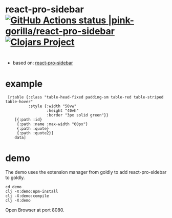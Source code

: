 # react-pro-sidebar [![GitHub Actions status |pink-gorilla/react-pro-sidebar](https://github.com/pink-gorilla/react-pro-sidebar/workflows/CI/badge.svg)](https://github.com/pink-gorilla/react-pro-sidebar/actions?workflow=CI)[![Clojars Project](https://img.shields.io/clojars/v/org.pinkgorilla/react-pro-sidebar.svg)](https://clojars.org/org.pinkgorilla/react-pro-sidebar)

#
- based on: [react-pro-sidebar](https://github.com/Frozenlock/react-pro-sidebar)


# example

```
 [rtable {:class "table-head-fixed padding-sm table-red table-striped table-hover"
          :style {:width "50vw"
                  :height "40vh"
                  :border "3px solid green"}}
    [{:path :id}
     {:path :name :max-width "60px"}
     {:path :quote}
     {:path :quote2}]
    data]
```

# demo

The demo uses the extension manager from goldly to add react-pro-sidebar to goldly.

```
cd demo
clj -X:demo:npm-install
clj -X:demo:compile
clj -X:demo
```

Open Browser at port 8080.